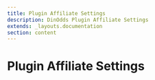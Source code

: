 ```yaml
---
title: Plugin Affiliate Settings
description: DinOdds Plugin Affiliate Settings
extends: _layouts.documentation
section: content
---
```


# Plugin Affiliate Settings
